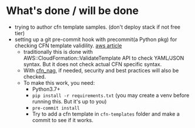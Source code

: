 # What's done / will be done

- trying to author cfn template samples. (don't deploy stack if not free tier)
- setting up a git pre-commit hook with precommit(a Python pkg) for checking CFN template validility. [aws article](https://aws.amazon.com/ru/blogs/mt/git-pre-commit-validation-of-aws-cloudformation-templates-with-cfn-lint/)
  - traditionally this is done with AWS::CloudFormation::ValidateTemplate API to check YAML/JSON syntax. But it does not check actual CFN specific syntax.
  - With [cfn_nag](https://github.com/stelligent/cfn_nag), if needed, security and best practices will also be checked.
  - To make this work, you need:
    - Python3.7+
    - `pip install -r requirements.txt` (you may create a venv before running this. But it's up to you)
    - `pre-commit install`
    - Try to add a cfn template in `cfn-templates` folder and make a commit to see if it works.
